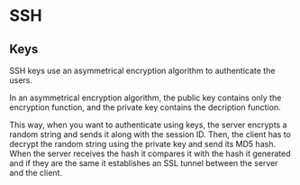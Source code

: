 # SSH

## Keys

SSH keys use an asymmetrical encryption algorithm to authenticate the users.

In an asymmetrical encryption algorithm, the public key contains only the encryption function, and the private key contains the decription function.

This way, when you want to authenticate using keys, the server encrypts a random string and sends it along with the session ID. Then, the client has to decrypt the random string using the private key and send its MD5 hash. When the server receives the hash it compares it with the hash it generated and if they are the same it establishes an SSL tunnel between the server and the client.
